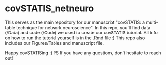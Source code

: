 # covSTATIS_netneuro

This serves as the main repository for our manuscript "covSTATIS: a multi-table technique for network neuroscience". 
In this repo, you'll find data (/Data) and code (/Code) we used to create our covSTATIS tutorial. All info on how to run the tutorial yourself is in the .Rmd file :)
This repo also includes our Figures/Tables and manuscript file.

Happy covSTATISing :)
PS If you have any questions, don't hesitate to reach out!

